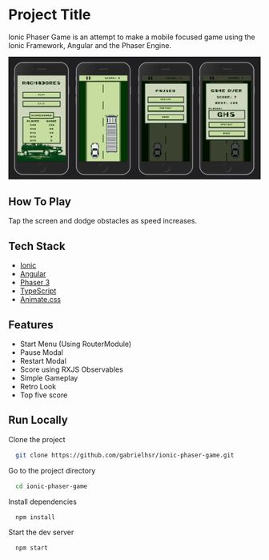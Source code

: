 
# Project Title

Ionic Phaser Game is an attempt to make a mobile focused game using the Ionic Framework, Angular and the Phaser Engine.

![Demo](https://raw.githubusercontent.com/gabrielhsr/ionic-phaser-game/master/src/assets/others/example.png)

## How To Play

Tap the screen and dodge obstacles as speed increases.

## Tech Stack

 - [Ionic](https://ionicframework.com/)
 - [Angular](https://angular.io/)
 - [Phaser 3](https://phaser.io/phaser3)
 - [TypeScript](https://www.typescriptlang.org/)
 - [Animate.css](https://animate.style/)

## Features

- Start Menu (Using RouterModule)
- Pause Modal
- Restart Modal
- Score using RXJS Observables
- Simple Gameplay
- Retro Look
- Top five score

## Run Locally

Clone the project

```bash
  git clone https://github.com/gabrielhsr/ionic-phaser-game.git
```

Go to the project directory

```bash
  cd ionic-phaser-game
```

Install dependencies

```bash
  npm install
```

Start the dev server

```bash
  npm start
```

